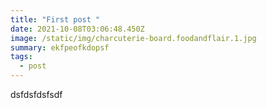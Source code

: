 ```yaml
---
title: "First post "
date: 2021-10-08T03:06:48.450Z
image: /static/img/charcuterie-board.foodandflair.1.jpg
summary: ekfpeofkdopsf
tags:
  - post
---
```

dsfdsfdsfsdf